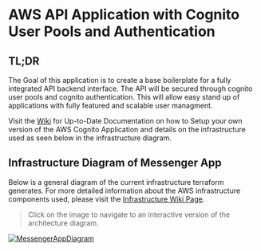 # AWS API Application with Cognito User Pools and Authentication

## TL;DR

The Goal of this application is to create a base boilerplate for a fully integrated API backend interface. The API will be secured through cognito user pools and cognito authentication. This will allow easy stand up of applications with fully featured and scalable user managment.

Visit the [Wiki](https://github.com/CRSpradlin/aws-cognito-app/wiki) for Up-to-Date Documentation on how to Setup your own version of the AWS Cognito Application and details on the infrastructure used as seen below in the infrastructure diagram.

## Infrastructure Diagram of Messenger App
Below is a general diagram of the current infrastructure terraform generates. For more detailed information about the AWS infrastructure components used, please visit the [Infrastructure Wiki Page](https://github.com/CRSpradlin/aws-cognito-app/wiki/Infrastructure).
> Click on the image to navigate to an interactive version of the architecture diagram. 

[![MessengerAppDiagram](https://github.com/CRSpradlin/aws-cognito-app/wiki/media/images/MessengerAppDiagram.drawio.png)](https://crspradlin.github.io/aws-cognito-app/)

